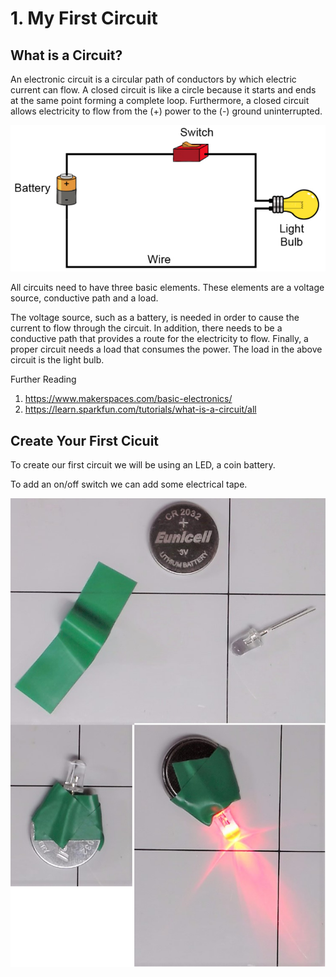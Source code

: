 # 1. My First Circuit

## What is a Circuit?
An electronic circuit is a circular path of conductors by which electric current can flow.  A closed circuit is like a circle because it starts and ends at the same point forming a complete loop. Furthermore, a closed circuit allows electricity to flow from the (+) power to the (-) ground uninterrupted.

![pict](Circuit.png)

All circuits need to have three basic elements.  These elements are a voltage source, conductive path and a load.

The voltage source, such as a battery, is needed in order to cause the current to flow through the circuit.  In addition, there needs to be a conductive path that provides a route for the electricity to flow.  Finally, a proper circuit needs a load that consumes the power.  The load in the above circuit is the light bulb.
  
Further Reading
  1. https://www.makerspaces.com/basic-electronics/
  2. https://learn.sparkfun.com/tutorials/what-is-a-circuit/all


## Create Your First Cicuit
To create our first circuit we will be using an LED, a coin battery.

To add an on/off switch we can add some electrical tape. 

![FIrstCircuitwithSwitch](coinLED.png)

